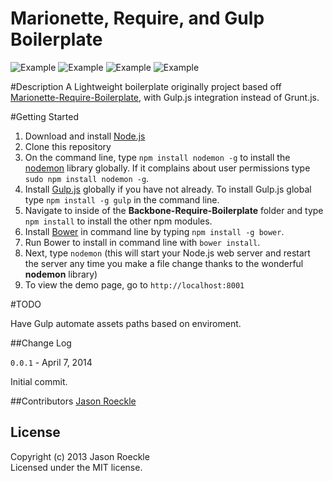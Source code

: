 Marionette, Require, and Gulp Boilerplate
==================================
![Example](http://sidnet.info/sites/default/files/marionette-logo.png)   ![Example](http://3.bp.blogspot.com/-JFOJ-k6tLnA/TsiKgBYPvqI/AAAAAAAAAT8/dGXeu0LeuTE/s320/backbone-js-logo.png) ![Example](http://requirejs.org/i/logo.png) ![Example](http://cache.preserve.io/9qwernji/assets/c6d7109e182d0d88cc312951d3e1d2f8.png)

#Description
A Lightweight boilerplate originally project based off [Marionette-Require-Boilerplate](https://github.com/BoilerplateMVC/Marionette-Require-Boilerplate), with Gulp.js integration instead of Grunt.js.  

#Getting Started
   1. Download and install [Node.js](http://nodejs.org/#download)
   2. Clone this repository
   3. On the command line, type `npm install nodemon -g` to install the [nodemon](https://github.com/remy/nodemon) library globally.  If it complains about user permissions type `sudo npm install nodemon -g`.
   4.  Install [Gulp.js](https://github.com/gulpjs/gulp) globally if you have not already.  To install Gulp.js global type `npm install -g gulp` in the command line.
   5. Navigate to inside of the **Backbone-Require-Boilerplate** folder and type `npm install` to install the other npm modules.
   6. Install [Bower](http://bower.io/) in command line by typing `npm install -g bower`.
   7. Run Bower to install in command line with `bower install`.
   8. Next, type `nodemon` (this will start your Node.js web server and restart the server any time you make a file change thanks to the wonderful **nodemon** library)
   9. To view the demo page, go to `http://localhost:8001`

#TODO

Have Gulp automate assets paths based on enviroment.

##Change Log

`0.0.1` - April 7, 2014

Initial commit.

##Contributors
[Jason Roeckle](https://github.com/jroeckle)

## License
Copyright (c) 2013 Jason Roeckle  
Licensed under the MIT license.		